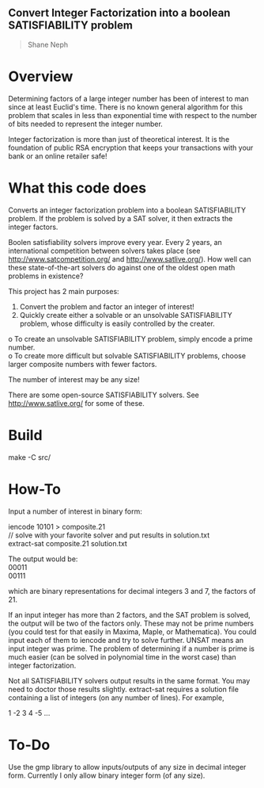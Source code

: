 ## Convert Integer Factorization into a boolean SATISFIABILITY problem ##
> Shane Neph


Overview
=========
Determining factors of a large integer number has been of interest to man since at least Euclid's time. There is no known 
general algorithm for this problem that scales in less than exponential time with respect to the number of bits needed 
to represent the integer number. 

Integer factorization is more than just of theoretical interest.  It is the foundation of public RSA encryption that keeps
your transactions with your bank or an online retailer safe!

What this code does
==================== 
Converts an integer factorization problem into a boolean SATISFIABILITY problem. 
If the problem is solved by a SAT solver, it then extracts the integer factors.
 
Boolen satisfiability solvers improve every year. Every 2 years, an international competition between solvers takes place (see 
http://www.satcompetition.org/ and http://www.satlive.org/).  How well can these state-of-the-art solvers do against one of the 
oldest open math problems in existence? 

This project has 2 main purposes: 
1) Convert the problem and factor an integer of interest! 
2) Quickly create either a solvable or an unsolvable SATISFIABILITY problem, whose difficulty is easily controlled by the creater. 

o To create an unsolvable SATISFIABILITY problem, simply encode a prime number.  
o To create more difficult but solvable SATISFIABILITY problems, choose larger composite numbers with fewer factors.
 
The number of interest may be any size! 
 
There are some open-source SATISFIABILITY solvers.  See http://www.satlive.org/ for some of these.
 
Build
======
make -C src/

How-To
=======
Input a number of interest in binary form: 

iencode 10101 > composite.21  
// solve with your favorite solver and put results in solution.txt  
extract-sat composite.21 solution.txt  

The output would be:  
00011  
00111 

which are binary representations for decimal integers 3 and 7, the factors of 21. 
 
If an input integer has more than 2 factors, and the SAT problem is solved, the output will be two of the factors only.  These 
may not be prime numbers (you could test for that easily in Maxima, Maple, or Mathematica).  You could input each of them to 
iencode and try to solve further. UNSAT means an input integer was prime.  The problem of determining if a number is prime is
much easier (can be solved in polynomial time in the worst case) than integer factorization.

Not all SATISFIABILITY solvers output results in the same format.  You may need to doctor those results slightly.  extract-sat 
requires a solution file containing a list of integers (on any number of lines).  For example, 

1 -2 3 4 -5 ...

To-Do 
====== 
Use the gmp library to allow inputs/outputs of any size in decimal integer form.  Currently I only allow binary integer form (of any size). 
